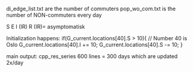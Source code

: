 di_edge_list.txt are the number of commuters
pop_wo_com.txt is the number of NON-commuters every day

S E I (IR) R
(IR)= asymptomatisk


Initialization happens:
			if(G_current.locations[40].S > 10){  // Number 40 is Oslo
				G_current.locations[40].I += 10;
				G_current.locations[40].S -= 10;
			}	

main output:
cpp_res_series 
600 lines = 300 days which are updated 2x/day

